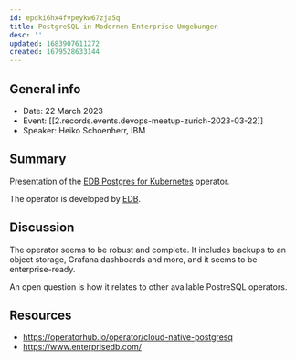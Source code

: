 ```yaml
---
id: epdki6hx4fvpeykw67zja5q
title: PostgreSQL in Modernen Enterprise Umgebungen
desc: ''
updated: 1683907611272
created: 1679528633144
---
```


## General info

- Date: 22 March 2023
- Event: [[2.records.events.devops-meetup-zurich-2023-03-22]]
- Speaker: Heiko Schoenherr, IBM

## Summary

Presentation of the [EDB Postgres for Kubernetes](https://operatorhub.io/operator/cloud-native-postgresql) operator.

The operator is developed by [EDB](https://www.enterprisedb.com/company).

## Discussion

The operator seems to be robust and complete. It includes backups to an object storage, Grafana dashboards and more, and it seems to be enterprise-ready.

An open question is how it relates to other available PostreSQL operators.

## Resources

- https://operatorhub.io/operator/cloud-native-postgresq
- https://www.enterprisedb.com/
